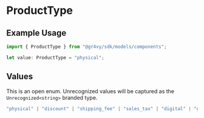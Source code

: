# ProductType

## Example Usage

```typescript
import { ProductType } from "@gr4vy/sdk/models/components";

let value: ProductType = "physical";
```

## Values

This is an open enum. Unrecognized values will be captured as the `Unrecognized<string>` branded type.

```typescript
"physical" | "discount" | "shipping_fee" | "sales_tax" | "digital" | "gift_card" | "store_credit" | "surcharge" | Unrecognized<string>
```